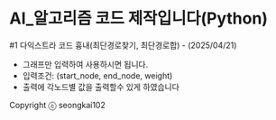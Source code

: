 # AI_알고리즘 코드 제작입니다(Python)

#1 다익스트라 코드 흉내(최단경로찾기, 최단경로합) - (2025/04/21)
- 그래프만 입력하여 사용하시면 됩니다.
- 입력조건: (start_node, end_node, weight)
- 출력에 각노드별 값을 출력할수 있게 하였습니다

Copyright ⓒ seongkai102

